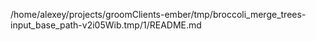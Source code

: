 /home/alexey/projects/groomClients-ember/tmp/broccoli_merge_trees-input_base_path-v2i05Wib.tmp/1/README.md
